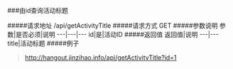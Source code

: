 ###由id查询活动标题

#####请求地址 
/api/getActivityTitle
#####请求方式
GET
#####参数说明
参数|是否必须|说明
---|---|---
id|是|活动ID
#####返回值
返回值|说明
---|---
title|活动标题
#####例子
> http://hangout.jinzihao.info/api/getActivityTitle?id=1
